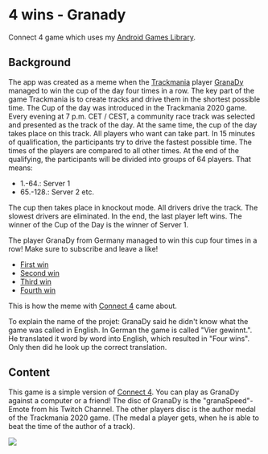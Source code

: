 # 4 wins - Granady

Connect 4 game which uses my <a href="https://github.com/SoWieMarkus/Games">Android Games Library</a>.

## Background

The app was created as a meme when the <a href="https://en.wikipedia.org/wiki/Trackmania">Trackmania</a> player <a href="https://www.twitch.tv/granadyy">GranaDy</a> managed to win the cup of the day four times in a row. The key part of the game Trackmania is to create tracks and drive them in the shortest possible time. The Cup of the day was introduced in the Trackmania 2020 game. Every evening at 7 p.m. CET / CEST, a community race track was selected and presented as the track of the day. At the same time, the cup of the day takes place on this track. All players who want can take part. In 15 minutes of qualification, the participants try to drive the fastest possible time. The times of the players are compared to all other times. At the end of the qualifying, the participants will be divided into groups of 64 players. That means: 

- 1.-64.: Server 1
- 65.-128.: Server 2 
etc.

The cup then takes place in knockout mode. All drivers drive the track. The slowest drivers are eliminated. In the end, the last player left wins. The winner of the Cup of the Day is the winner of Server 1.

The player GranaDy from Germany managed to win this cup four times in a row! Make sure to subscribe and leave a like!

* <a href="https://www.youtube.com/watch?v=bvNOU2-HO98">First win</a>
* <a href="https://www.youtube.com/watch?v=98mtWp5DnDM">Second win</a>
* <a href="https://www.youtube.com/watch?v=sMtXSPHE-Xk">Third win</a>
* <a href="https://www.youtube.com/watch?v=R8qeYx9wnZg">Fourth win</a>

This is how the meme with <a href="https://en.wikipedia.org/wiki/Connect_Four">Connect 4</a> came about. 

To explain the name of the projet: GranaDy said he didn't know what the game was called in English. In German the game is called "Vier gewinnt.". He translated it word by word into English, which resulted in "Four wins". Only then did he look up the correct translation.

## Content

This game is a simple version of <a href="https://en.wikipedia.org/wiki/Connect_Four">Connect 4</a>. You can play as GranaDy against a computer or a friend! The disc of GranaDy is the "granaSpeed"-Emote from his Twitch Channel. The other players disc is the author medal of the Trackmania 2020 game. (The medal a player gets, when he is able to beat the time of the author of a track).

<img src="https://github.com/SoWieMarkus/4-wins-GranaDy/blob/main/screenshots/Screenshot_20210420-114353_4%20wins%20-%20GranaDy.jpg">



